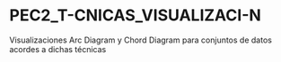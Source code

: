 # PEC2_T-CNICAS_VISUALIZACI-N
Visualizaciones Arc Diagram y Chord Diagram para conjuntos de datos acordes a dichas técnicas

